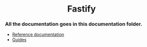 <h1 align="center">Fastify</h1>

### All the documentation goes in this documentation folder.

- [Reference documentation](./references/index.md)
- [Guides](./guides/index.md)